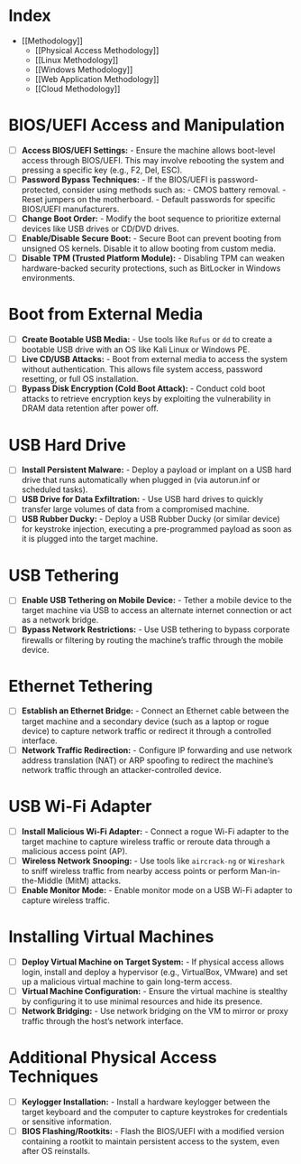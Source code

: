 # Index
- [[Methodology]]
	- [[Physical Access Methodology]]
	- [[Linux Methodology]]
	- [[Windows Methodology]]
	- [[Web Application Methodology]]
	- [[Cloud Methodology]]

# BIOS/UEFI Access and Manipulation
- [ ] **Access BIOS/UEFI Settings:** - Ensure the machine allows boot-level access through BIOS/UEFI. This may involve rebooting the system and pressing a specific key (e.g., F2, Del, ESC).
- [ ] **Password Bypass Techniques:** - If the BIOS/UEFI is password-protected, consider using methods such as:
	  - CMOS battery removal.
	  - Reset jumpers on the motherboard.
	  - Default passwords for specific BIOS/UEFI manufacturers.
- [ ] **Change Boot Order:** - Modify the boot sequence to prioritize external devices like USB drives or CD/DVD drives.
- [ ] **Enable/Disable Secure Boot:** - Secure Boot can prevent booting from unsigned OS kernels. Disable it to allow booting from custom media.
- [ ] **Disable TPM (Trusted Platform Module):** - Disabling TPM can weaken hardware-backed security protections, such as BitLocker in Windows environments.

# Boot from External Media
- [ ] **Create Bootable USB Media:** - Use tools like `Rufus` or `dd` to create a bootable USB drive with an OS like Kali Linux or Windows PE.
- [ ] **Live CD/USB Attacks:** - Boot from external media to access the system without authentication. This allows file system access, password resetting, or full OS installation.
- [ ] **Bypass Disk Encryption (Cold Boot Attack):** - Conduct cold boot attacks to retrieve encryption keys by exploiting the vulnerability in DRAM data retention after power off.

# USB Hard Drive
- [ ] **Install Persistent Malware:** - Deploy a payload or implant on a USB hard drive that runs automatically when plugged in (via autorun.inf or scheduled tasks).
- [ ] **USB Drive for Data Exfiltration:** - Use USB hard drives to quickly transfer large volumes of data from a compromised machine.
- [ ] **USB Rubber Ducky:** - Deploy a USB Rubber Ducky (or similar device) for keystroke injection, executing a pre-programmed payload as soon as it is plugged into the target machine.

# USB Tethering
- [ ] **Enable USB Tethering on Mobile Device:** - Tether a mobile device to the target machine via USB to access an alternate internet connection or act as a network bridge.
- [ ] **Bypass Network Restrictions:** - Use USB tethering to bypass corporate firewalls or filtering by routing the machine’s traffic through the mobile device.

# Ethernet Tethering
- [ ] **Establish an Ethernet Bridge:** - Connect an Ethernet cable between the target machine and a secondary device (such as a laptop or rogue device) to capture network traffic or redirect it through a controlled interface.
- [ ] **Network Traffic Redirection:** - Configure IP forwarding and use network address translation (NAT) or ARP spoofing to redirect the machine’s network traffic through an attacker-controlled device.

# USB Wi-Fi Adapter
- [ ] **Install Malicious Wi-Fi Adapter:** - Connect a rogue Wi-Fi adapter to the target machine to capture wireless traffic or reroute data through a malicious access point (AP).
- [ ] **Wireless Network Snooping:** - Use tools like `aircrack-ng` or `Wireshark` to sniff wireless traffic from nearby access points or perform Man-in-the-Middle (MitM) attacks.
- [ ] **Enable Monitor Mode:** - Enable monitor mode on a USB Wi-Fi adapter to capture wireless traffic.

# Installing Virtual Machines
- [ ] **Deploy Virtual Machine on Target System:** - If physical access allows login, install and deploy a hypervisor (e.g., VirtualBox, VMware) and set up a malicious virtual machine to gain long-term access.
- [ ] **Virtual Machine Configuration:** - Ensure the virtual machine is stealthy by configuring it to use minimal resources and hide its presence.
- [ ] **Network Bridging:** - Use network bridging on the VM to mirror or proxy traffic through the host’s network interface.

# Additional Physical Access Techniques
- [ ] **Keylogger Installation:** - Install a hardware keylogger between the target keyboard and the computer to capture keystrokes for credentials or sensitive information.
- [ ] **BIOS Flashing/Rootkits:** - Flash the BIOS/UEFI with a modified version containing a rootkit to maintain persistent access to the system, even after OS reinstalls.